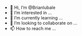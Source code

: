 - 👋 Hi, I’m @Brianlubale
- 👀 I’m interested in ...
- 🌱 I’m currently learning ...
- 💞️ I’m looking to collaborate on ...
- 📫 How to reach me ...

<!---
Brianlubale/Brianlubale is a ✨ special ✨ repository because its `README.md` (this file) appears on your GitHub profile.
You can click the Preview link to take a look at your changes.
--->
